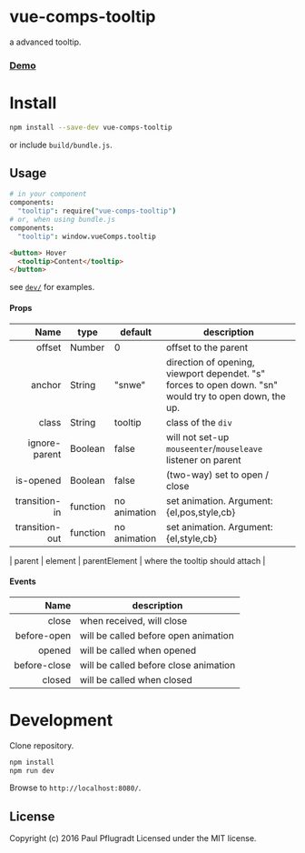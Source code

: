 # vue-comps-tooltip

a advanced tooltip.

### [Demo](https://vue-comps.github.io/vue-comps-tooltip)

# Install

```sh
npm install --save-dev vue-comps-tooltip
```
or include `build/bundle.js`.

## Usage
```coffee
# in your component
components:
  "tooltip": require("vue-comps-tooltip")
# or, when using bundle.js
components:
  "tooltip": window.vueComps.tooltip
```
```html
<button> Hover
  <tooltip>Content</tooltip>
</button>
```
see [`dev/`](dev/) for examples.

#### Props
| Name | type | default | description |
| ---:| --- | ---| --- |
| offset | Number | 0 | offset to the parent |
| anchor | String | "snwe" | direction of opening, viewport dependet. "s" forces to open down. "sn" would try to open down, the up. |
| class | String | tooltip | class of the `div`|
| ignore-parent | Boolean | false | will not set-up `mouseenter`/`mouseleave` listener on parent |
| is-opened	| Boolean	| false | (two-way) set to open / close|
| transition-in | function | no animation | set animation. Argument: {el,pos,style,cb} |
| transition-out | function | no animation | set animation. Argument: {el,style,cb} |

| parent | element | parentElement | where the tooltip should attach |

#### Events
| Name |  description |
| ---:| --- |
| close |  when received, will close |
| before-open | will be called before open animation |
| opened |  will be called when opened |
| before-close |  will be called before close animation |
| closed |  will be called when closed |



# Development
Clone repository.
```sh
npm install
npm run dev
```
Browse to `http://localhost:8080/`.

## License
Copyright (c) 2016 Paul Pflugradt
Licensed under the MIT license.
